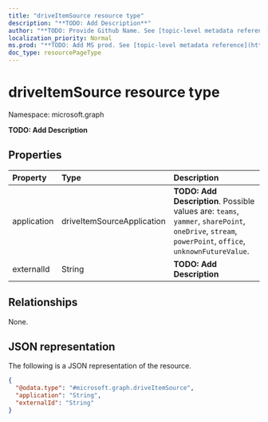 ```yaml
---
title: "driveItemSource resource type"
description: "**TODO: Add Description**"
author: "**TODO: Provide Github Name. See [topic-level metadata reference](https://msgo.azurewebsites.net/add/document/guidelines/metadata.html#topic-level-metadata)**"
localization_priority: Normal
ms.prod: "**TODO: Add MS prod. See [topic-level metadata reference](https://msgo.azurewebsites.net/add/document/guidelines/metadata.html#topic-level-metadata)**"
doc_type: resourcePageType
---
```


# driveItemSource resource type

Namespace: microsoft.graph



**TODO: Add Description**

## Properties
|Property|Type|Description|
|:---|:---|:---|
|application|driveItemSourceApplication|**TODO: Add Description**. Possible values are: `teams`, `yammer`, `sharePoint`, `oneDrive`, `stream`, `powerPoint`, `office`, `unknownFutureValue`.|
|externalId|String|**TODO: Add Description**|

## Relationships
None.

## JSON representation
The following is a JSON representation of the resource.
<!-- {
  "blockType": "resource",
  "@odata.type": "microsoft.graph.driveItemSource"
}
-->
``` json
{
  "@odata.type": "#microsoft.graph.driveItemSource",
  "application": "String",
  "externalId": "String"
}
```

